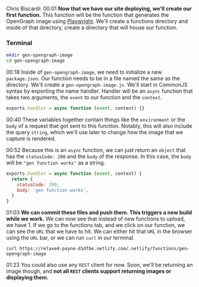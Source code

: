 Chris Biscardi: 00:01 **Now that we have our site deploying, we'll create our first function.** This function will be the function that generates the OpenGraph image using [Playwright](https://github.com/microsoft/playwright). We'll create a functions directory and inside of that directory, create a directory that will house our function.

### Terminal

```bash
mkdir gen-opengraph-image
cd gen-opengraph-image
```

00:18 Inside of `gen-opengraph-image`, we need to initialize a new `package.json`. Our function needs to be in a file named the same as the directory. We'll create a `gen-opengraph-image.js`. We'll start in CommonJS syntax by exporting the name handler. Handler will be an `async` function that takes two arguments, the `event` to our function and the `context`.

```js
exports.handler = async function (event, context) {}
```

00:40 These variables together contain things like the `environment` or the `body` of a request that got sent to this function. Notably, this will also include the query `string`, which we'll use later to change how the image that we capture is rendered.

00:52 Because this is an `async` function, we can just return an `object` that has the `statusCode: 200` and the `body` of the response. In this case, the `body` will be `"gen function works"` as a string.

```js
exports.handler = async function (event, context) {
  return {
    statusCode: 200,
    body: 'gen function works',
  }
}
```

01:03 **We can commit these files and push them. This triggers a new build while we work.** We can now see that instead of new functions to upload, we have 1. If we go to the functions tab, and we click on our function, we can see the `URL` that we have to hit. We can either hit that `UR`L in the browser using the `URL` bar, or we can run `curl` in our terminal.

```
curl https://relaxed-payne-d1dfbe.netlify.com/.netlify/functions/gen-opengraph-image
```

01:23 You could also use any `REST` client for now. Soon, we'll be returning an image though, and **not all `REST` clients support returning images or displaying them.**
